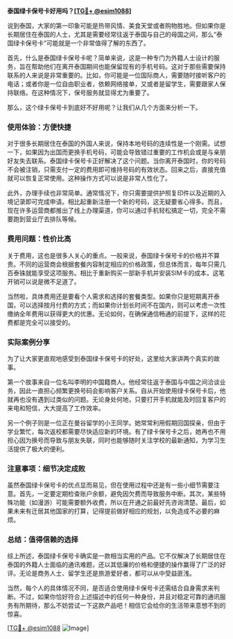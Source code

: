 **泰国绿卡保号卡好用吗？[[TG💪+ @esim1088](https://t.me/s/esim1088)]**

说到泰国，大家的第一印象可能是热带风情、美食天堂或者购物胜地。但如果你是长期居住在泰国的人士，尤其是需要经常往返于泰国与自己的母国之间，那么“泰国绿卡保号卡”可能就是一个非常值得了解的东西了。

首先，什么是泰国绿卡保号卡呢？简单来说，这是一种专门为外籍人士设计的服务，旨在帮助他们在离开泰国期间也能保留现有的手机号码。这对于那些需要保持联系的人来说是非常重要的。比如，你可能是一位国际商人，需要随时接听客户的电话；或者你是一位自由职业者，依赖网络接单，又或者是留学生，需要跟家人保持联络。在这种情况下，保号服务就显得尤为重要了。

那么，这个绿卡保号卡到底好不好用呢？让我们从几个方面来分析一下。

### **使用体验：方便快捷**

对于很多长期居住在泰国的外国人来说，保持本地号码的连续性是一个刚需。试想一下，如果因为出国而更换手机号码，可能会导致错过重要的工作机会或是与亲朋好友失去联系。泰国绿卡保号卡正好解决了这个问题。当你离开泰国时，你的号码不会被注销，只需支付一定的费用即可维持号码的有效状态。回来之后，直接充值就可以恢复正常使用。这种操作方式可以说是非常人性化了。

此外，办理手续也非常简单。通常情况下，你只需要提供护照复印件以及近期的入境记录即可完成申请。相比起重新注册一个新的号码，这无疑要省心得多。而且，现在许多运营商都推出了线上办理渠道，你可以通过手机轻松搞定一切，完全不需要跑到营业厅去排队等候。

### **费用问题：性价比高**

关于费用，这也是很多人关心的重点。一般来说，泰国绿卡保号卡的价格并不算贵。不同的运营商会根据套餐内容制定相应的价格政策，但总体而言，每年只需几百泰铢就能享受这项服务。相比于重新购买一部新手机并安装SIM卡的成本，这笔开销可以说是微不足道了。

当然啦，具体费用还是要看个人需求和选择的套餐类型。如果你只是短期离开泰国，可以选择按月付费的方式；而如果你计划长时间不在国内，则可以考虑一次性缴纳全年费用以获得更大的优惠。无论如何，在确保通信畅通的前提下，这样的花费都是完全可以接受的。

### **实际案例分享**

为了让大家更直观地感受到泰国绿卡保号卡的好处，这里给大家讲两个真实的故事。

第一个故事来自一位名叫李明的中国籍商人。他经常往返于泰国与中国之间洽谈业务，因此一直担心频繁更换号码会影响客户关系。自从开始使用绿卡保号卡后，他就再也没有遇到过类似的问题。无论身处何地，只要打开手机就能及时回复客户的来电和短信，大大提高了工作效率。

另一个例子则是一位正在曼谷留学的小王同学。她常常利用假期回国探亲，但由于学业繁忙，每次返校都需要尽快适应新的环境。有了绿卡保号卡之后，她再也不用担心因为换号而导致与朋友失联，同时也能够随时关注学校的最新通知，为学习生活提供了极大的便利。

### **注意事项：细节决定成败**

虽然泰国绿卡保号卡的优点显而易见，但在使用过程中还是有一些小细节需要注意。首先，一定要定期检查账户余额，避免因欠费而导致服务中断。其次，某些特殊功能（如漫游）可能需要额外收费，所以在开通之前最好先咨询清楚。最后，如果未来有迁居其他国家的打算，记得提前做好相应的规划，以免造成不必要的麻烦。

### **总结：值得信赖的选择**

综上所述，泰国绿卡保号卡确实是一款相当实用的产品。它不仅解决了长期居住在泰国的外籍人士面临的通讯难题，还以其低廉的价格和便捷的操作赢得了广泛的好评。无论是商务人士、留学生还是旅游爱好者，都可以从中受益匪浅。

当然，每个人的具体情况不同，是否适合使用绿卡保号卡还需结合自身需求来判断。不过，如果你恰好符合上述描述中的任何一种身份，并且对稳定可靠的通讯服务有所期待，那么不妨尝试一下这款产品吧！相信它会给你的生活带来意想不到的惊喜。

[[TG💪+ @esim1088](https://t.me/s/esim1088) ![Image](https://i.postimg.cc/4NQfJmqS/Snipaste-2025-05-13-00-14-12.png)]